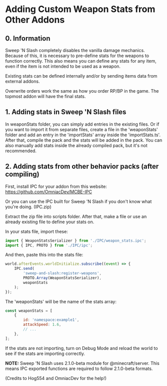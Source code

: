 # Adding Custom Weapon Stats from Other Addons

## 0. Information

Sweep 'N Slash completely disables the vanilla damage mechanics. Because of this, it is necessary to pre-define stats for the weapons to function correctly. This also means you can define any stats for any item, even if the item is not intended to be used as a weapon.

Existing stats can be defined internally and/or by sending items data from external addons.

Overwrite orders work the same as how you order RP/BP in the game. The topmost addon will have the final stats.

## 1. Adding stats in Sweep 'N Slash files

In weaponStats folder, you can simply add entries in the existing files. Or if you want to import it from separate files, create a file in the 'weaponStats' folder and add an entry in the 'importStats' array inside the 'importStats.ts'. After that, compile the pack and the stats will be added in the pack.
You can also manually add stats inside the already compiled pack, but it's not recommended.

## 2. Adding stats from other behavior packs (after compiling)

First, install IPC for your addon from this website:
https://github.com/OmniacDev/MCBE-IPC

Or you can use the IPC built for Sweep 'N Slash if you don't know what you're doing. (IPC.zip)

Extract the zip file into scripts folder. After that, make a file or use an already existing file to define your stats on.

In your stats file, import these:

```javascript
import { WeaponStatsSerializer } from './IPC/weapon_stats.ipc';
import { IPC, PROTO } from './IPC/ipc';
```

And then, paste this into the stats file:

```javascript
world.afterEvents.worldInitialize.subscribe((event) => {
    IPC.send(
        'sweep-and-slash:register-weapons',
        PROTO.Array(WeaponStatsSerializer),
        weaponStats
    );
});
```

The 'weaponStats' will be the name of the stats array:

```javascript
const weaponStats = [
    {
        id: 'namespace:example1',
        attackSpeed: 1.6,
        // ...
    },
];
```

If the stats are not importing, turn on Debug Mode and reload the world to see if the stats are importing correctly.

**NOTE:** Sweep 'N Slash uses 2.1.0-beta module for @minecraft/server. This means IPC exported functions are required to follow 2.1.0-beta formats.

(Credits to Hog554 and OmniacDev for the help!)
